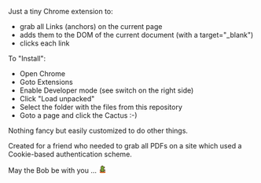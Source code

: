 Just a tiny Chrome extension to:

- grab all Links (anchors) on the current page
- adds them to the DOM of the current document (with a target="\_blank")
- clicks each link

To "Install":

- Open Chrome
- Goto Extensions
- Enable Developer mode (see switch on the right side)
- Click "Load unpacked"
- Select the folder with the files from this repository
- Goto a page and click the Cactus :-)

Nothing fancy but easily customized to do other things.

Created for a friend who needed to grab all PDFs on a site which used a Cookie-based authentication scheme.

May the Bob be with you ... ![](icon.png)
